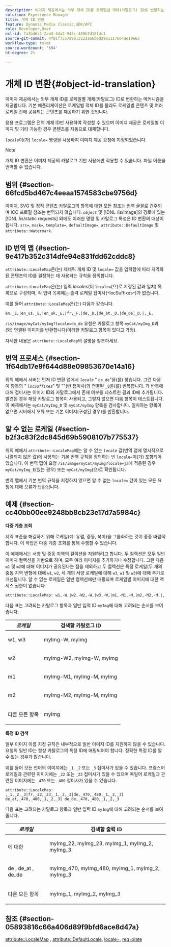 ```yaml
---
description: 이미지 제공에서는 외부 개체 ID를 로케일별 개체(카탈로그) ID로 변환하는 메커니즘을 제공합니다. 기본 애플리케이션은 로케일별 객체 ID를 몰라도 로케일별 콘텐츠 및 여러 로케일 간에 공유되는 콘텐츠를 제공하기 위한 것입니다.
solution: Experience Manager
title: 개체 ID 변환
feature: Dynamic Media Classic,SDK/API
role: Developer,User
exl-id: 7a3bd6a1-2ad4-4da2-944c-489b7d18fdc1
source-git-commit: 4f81f755789613222a66bed2961117604ae19e62
workflow-type: tm+mt
source-wordcount: '694'
ht-degree: 2%

---
```


# 개체 ID 변환{#object-id-translation}

이미지 제공에서는 외부 개체 ID를 로케일별 개체(카탈로그) ID로 변환하는 메커니즘을 제공합니다. 기본 애플리케이션은 로케일별 객체 ID를 몰라도 로케일별 콘텐츠 및 여러 로케일 간에 공유되는 콘텐츠를 제공하기 위한 것입니다.

응용 프로그램은 전역 개체 ID만 사용하여 작성할 수 있으며 이미지 제공은 로케일별 이미지 및 기타 가능한 경우 콘텐츠를 자동으로 대체합니다.

*`locale`*&#x200B;이(가) `locale=` 명령을 사용하여 이미지 제공 요청에 지정되었습니다.

>[!NOTE]
>
>개체 ID 변환은 이미지 제공의 카탈로그 기반 사용에만 적용할 수 있습니다. 파일 이름을 번역할 수 없습니다.

## 범위 {#section-66fcd5bd467c4eeaa1574583cbe9756d}

이미지, SVG 및 정적 콘텐츠 카탈로그의 항목에 대한 모든 참조는 번역 글꼴로 간주되며 ICC 프로필 참조는 번역되지 않습니다. *`object`* 및 [!DNL /is/image]의 경로에 있는 [!DNL /is/static requests] 외에도 이러한 명령 및 카탈로그 특성은 ID 변환의 대상이 됩니다. `src=`, `mask=`, `template=`, `defaultImage=`, `attribute::DefaultImage` 및 `attribute::Watermark`.

## ID 번역 맵 {#section-9e417b352c314dfe94e831fdd62cddc8}

`attribute::LocaleMap`은(는) 제네릭 개체 ID 및 `locale=` 값을 입력함에 따라 지역화된 콘텐츠의 ID를 결정하는 데 사용되는 규칙을 정의합니다.

`attribute::LocaleMap`은(는) 입력 *locales*(이 `locale=`(으)로 지정된 값과 일치) 목록으로 구성되며, 각 입력 목록에는 출력 로케일 접미사(`*`locSuffixes`*`)가 없습니다.

예를 들어 `attribute::LocaleMap`은(는) 다음과 같습니다.

`en,_E,|en_us,_E,|en_uk,_E,|fr,_F,|de,_D,|de_at,_D,|de_de,_D,|,_E,`

`/is/image/myCat/myImg?locale=de_de` 요청은 카탈로그 항목 `myCat/myImg_D`과(와) 연결된 이미지를 반환합니다(이러한 카탈로그 항목이 있다고 가정).

자세한 내용은 `attribute::LocaleMap`의 설명을 참조하세요.

## 번역 프로세스 {#section-1f64db17e9f644d88e09853670e14a16}

위의 예에서 서버는 먼저 ID 변환 맵에서 *`locale`* &quot; `de_de`&quot;을(를) 찾습니다. 그런 다음 이 항목의 &quot; *`locSuffixes`*&quot; 및 &quot;&quot;(빈 접미사)와 연결된 `_D`을(를) 반복합니다. 각 반복에 대해 접미사는 이미지 ID와 카탈로그에서 존재 여부를 테스트한 결과 ID에 추가됩니다. 발견된 경우 해당 카탈로그 항목이 사용되고, 그렇지 않으면 다음 항목이 테스트됩니다. 이 예제에서는 `myCat/myImg_D` 및 `myCat/myImg` 항목을 검사합니다. 일치하는 항목이 없으면 서버에서 오류 또는 기본 이미지(구성된 경우)를 반환합니다.

## 알 수 없는 로케일 {#section-b2f3c83f2dc845d69b5908107b775537}

위의 예에서 `attribute::LocaleMap`에는 알 수 없는 *`locale`* 값(번역 맵에 명시적으로 나열되지 않은 값)에 사용되는 기본 번역 규칙을 정의하는 빈 `locale=`이(가) 포함되어 있습니다. 이 번역 맵이 요청 `/is/image/myCat/myImg?locale=ja`에 적용된 경우 `myCat/myImg_E`(있는 경우) 또는 `myCat/myImg`(으)로 확인됩니다.

번역 맵에서 기본 번역 규칙을 지정하지 않으면 알 수 없는 `locale=` 값이 있는 모든 요청에 대해 오류가 반환됩니다.

## 예제 {#section-cc40bb00ee9248bb8cb23e17d7a5984c}

**다중 계층 조회**

지역 표준을 해결하기 위해 로케일(예: 유럽, 중동, 북미)을 그룹화하는 것이 종종 바람직합니다. 이 작업은 다중 계층 조회를 통해 수행할 수 있습니다.

이 예제에서는 서양 및 중동 지역의 컬렉션을 지원하려고 합니다. 두 컬렉션은 모두 일반 이미지 컬렉션을 기반으로 하며, 모두 여러 이미지를 추가하거나 수정합니다. 그런 다음 `m1` 및 `m2`에 대해 이미지가 공유된다는 점을 제외하고 두 컬렉션은 특정 로케일(두 개의 중동 지역 변형에 대해 `w1`, `w2`, 세 개의 서양 로케일에 대해 `w3`, `w1` 및 `w3`)에 대해 추가로 개선됩니다. 알 수 없는 로케일은 일반 컬렉션에만 매핑되며 로케일별 이미지에 대한 액세스 권한이 없습니다.

`attribute::LocaleMap: w1,-W,|w2,-W2,-W,|w3,-W,|m1,-M1,-M,|m2,-M2,-M,|,`

다음 표는 고려되는 카탈로그 항목과 일반 입력 ID `myImg`에 대해 고려되는 순서를 보여 줍니다.

<table id="table_97EB13E3DB9B48D3A4184D5ECC8E9F86"> 
 <thead> 
  <tr> 
   <th class="entry"> <b> <i>로케일</i> </b> </th> 
   <th class="entry"> <b>검색할 카탈로그 ID</b> </th> 
  </tr> 
 </thead>
 <tbody> 
  <tr> 
   <td> <p> <span class="codeph">w1, w3 </span> </p> </td> 
   <td> <p> <span class="codeph"> myImg-W, myImg </span> </p> </td> 
  </tr> 
  <tr> 
   <td> <p> <span class="codeph"> w2 </span> </p> </td> 
   <td> <p> <span class="codeph"> myImg-W2, myImg-W, myImg </span> </p> </td> 
  </tr> 
  <tr> 
   <td> <p> <span class="codeph"> m1 </span> </p> </td> 
   <td> <p> <span class="codeph"> myImg-M1, myImg-M, myImg </span> </p> </td> 
  </tr> 
  <tr> 
   <td> <p> <span class="codeph"> m2 </span> </p> </td> 
   <td> <p> <span class="codeph"> myImg-M2, myImg-M, myImg </span> </p> </td> 
  </tr> 
  <tr> 
   <td> <p>다른 모든 항목 </p> </td> 
   <td> <p> <span class="codeph"> myImg </span> </p> </td> 
  </tr> 
 </tbody> 
</table>

**특정 ID 검색**

일부 이미지 이름 지정 규칙은 내부적으로 일반 이미지 ID를 지원하지 않을 수 있습니다. 요청의 일반 ID는 항상 카탈로그의 특정 ID에 매핑되어야 합니다. 정확한 특정 ID를 알 수 없는 경우가 많습니다.

예를 들어 모든 언어의 이미지에는 `_1`, `_2` 또는 `_3` 접미사가 있을 수 있습니다. 프랑스어 로케일과 관련된 이미지에는 `_22` 또는 `_23` 접미사가 있을 수 있으며 독일어 로케일과 관련된 이미지에는 `_470` 또는 `_480` 접미사가 있을 수 있습니다.

`attribute::LocaleMap: ,_1,_2,_3|fr,_22,_23,_1,_2,_3|de,_470,_480,_1,_2,_3| de_at,_470,_480,_1,_2,_3| de_de,_470,_480,_1,_2,_3`

다음 표는 고려되는 카탈로그 항목과 일반 입력 ID `myImg`에 대해 고려되는 순서를 보여 줍니다.

<table id="table_A7EE4AA0F1C24284B83CC4B40622D24F"> 
 <thead> 
  <tr> 
   <th class="entry"> <b> <i>로케일</i> </b> </th> 
   <th class="entry"> <b>검색할 출력 ID</b> </th> 
  </tr> 
 </thead>
 <tbody> 
  <tr> 
   <td> <p> <span class="codeph">에 대한 </span> </p> </td> 
   <td> <p> <span class="codeph"> myImg_22, myImg_23, myImg_1, myImg_2, myImg_3 </span> </p> </td> 
  </tr> 
  <tr> 
   <td> <p> <span class="codeph"> de </span>, <span class="codeph"> de_at </span>, <span class="codeph"> de_de </span> </p> </td> 
   <td> <p> <span class="codeph"> myImg_470, myImg_480, myImg_1, myImg_2, myImg_3 </span> </p> </td> 
  </tr> 
  <tr> 
   <td> <p>다른 모든 항목 </p> </td> 
   <td> <p> <span class="codeph"> myImg_1, myImg_2, myImg_3 </span> </p> </td> 
  </tr> 
 </tbody> 
</table>

## 참조 {#section-05893816c66a406d89f9bfd6ace8d47a}

[attribute::LocaleMap](../../../../../is-api/image-catalog/image-serving-api-ref/c-image-catalog-reference/c-attributes-reference/r-localemap.md#reference-49bbf598f8ea47c3a563755cef306318) , [attribute::DefaultLocale](../../../../../is-api/image-catalog/image-serving-api-ref/c-image-catalog-reference/c-attributes-reference/r-defaultlocale.md#reference-69462ad9923f464f80c2c012342a6b6b), [locale=](../../../../../is-api/http-ref/image-serving-api-ref/c-http-protocol-reference/c-command-reference/r-locale.md#reference-8a846b2fbc004a12821b956ed3b25cfb), [req=xlate](../../../../../is-api/http-ref/image-serving-api-ref/c-http-protocol-reference/c-command-reference/r-req/r-req.md#reference-907cdb4a97034db7ad94695f25552e76)
